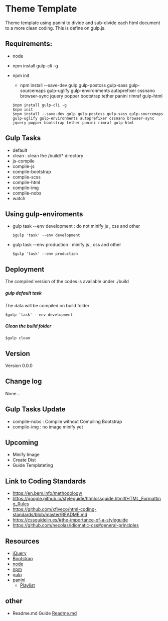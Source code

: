 # Theme Template

Theme template using panini to divide and sub-divide each html document to a more clean coding.
This is define on gulp.js.

## Requirements:

- node
- npm install gulp-cli -g
- npm init
  - npm install --save-dev gulp gulp-postcss gulp-sass gulp-sourcemaps gulp-uglify gulp-environments autoprefixer cssnano browser-sync jquery popper bootstrap tether panini rimraf gulp-html

  ```
  $npm install gulp-cli -g
  $npm init
  $npm install --save-dev gulp gulp-postcss gulp-sass gulp-sourcemaps gulp-uglify gulp-environments autoprefixer cssnano browser-sync jquery popper bootstrap tether panini rimraf gulp-html
  ```

## Gulp Tasks

- default
- clean : clean the /build/* directory
- js-compile
- compile-js
- compile-bootstrap
- compile-scss
- compile-html
- compile-img
- compile-nobs
- watch

## Using gulp-enviroments

- gulp task --env development : do not minify js , css and other
    ```
    $gulp 'task' --env development
    ```
- gulp task --env production :  minify js , css and other

    ```
    $gulp 'task' --env production
    ```
## Deployment

The compiled version of the codes is available under ./build

##### gulp default task
The data will be compiled on build folder

```
$gulp 'task' --env development
```

##### Clean the build folder

```
$gulp clean
```

## Version

Version 0.0.0

## Change log

None...

## Gulp Tasks Update
- compile-nobs : Compile without Compiling Bootstrap
- compile-img : no image minify yet

## Upcoming

- Minify Image
- Create Dist
- Guide Templateting

## Link to Coding Standards

- https://en.bem.info/methodology/
- https://google.github.io/styleguide/htmlcssguide.html#HTML_Formatting_Rules
- https://github.com/xfiveco/html-coding-standards/blob/master/README.md
- https://cssguidelin.es/#the-importance-of-a-styleguide
- https://github.com/necolas/idiomatic-css#general-principles

## Resources

- [jQuery](https://jquery.com)
- [Bootstrap](https://getbootstrap.com/)
- [node](https://nodejs.org/en/)
- [npm](https://www.npmjs.com/)
- [gulp](https://gulpjs.com/)
- [panini](https://foundation.zurb.com/sites/docs/panini.html)
  - [Playlist](https://www.youtube.com/playlist?list=PLJVWPVPk_D_3A4OBvLtsrcjL7gs1QEWLW)

## other

- Readme.md Guide [Readme.md](https://gist.github.com/PurpleBooth/109311bb0361f32d87a2)
